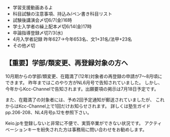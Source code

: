 ﻿---
layout: post
categories: [慶應通信, News]
tags: [慶應通信, NL]
slug: "1001"
---
* 学習支援動画あるよ
* 科目試験の注意事項、持込み/ペン書き科目リスト
* 試験後講演会〆切6/7(金)16時
* 学士入学者の繰上配本〆切6/14(金)17時
* 卒論指導登録〆切7/3(水)
* 4月入学者記録
 昨年627→今年653名、文1+31名/法甲+23名
* その他〆切

## 【重要】学部/類変更、再登録対象の方へ
10月期からの学部/類変更、在籍満了(12年)対象者の再登録の申請が7～8月頃にできます。
昨年まではこのやり方がNL6月号で告知されていました。
しかし、今年からKcc-Channelで告知されます。出願要項の掲示は7月18日予定です。

また、在籍満了の対象者には、予め2回予定通知が郵送されていましたが、
これからはKcc-Channel上で1回だけお知らせされます。
詳しくは塾生ガイドpp.206-208、NL4月号p.12を参照下さい。

Keio.jpを登録しないと非常に不便で、実質卒業ができない状況です。
アクティベーションキーを紛失された方は事務局に問い合わせをお勧めします。
